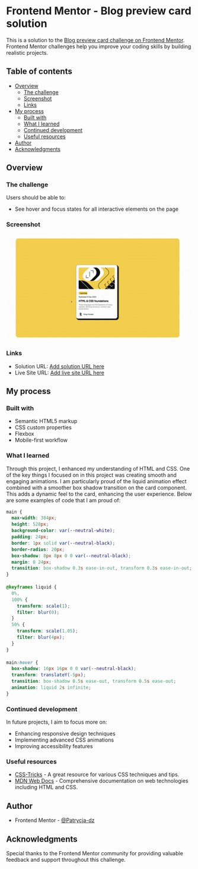 # Frontend Mentor - Blog preview card solution

This is a solution to the [Blog preview card challenge on Frontend Mentor](https://www.frontendmentor.io/challenges/blog-preview-card-ckPaj01IcS). Frontend Mentor challenges help you improve your coding skills by building realistic projects.

## Table of contents

- [Overview](#overview)
  - [The challenge](#the-challenge)
  - [Screenshot](#screenshot)
  - [Links](#links)
- [My process](#my-process)
  - [Built with](#built-with)
  - [What I learned](#what-i-learned)
  - [Continued development](#continued-development)
  - [Useful resources](#useful-resources)
- [Author](#author)
- [Acknowledgments](#acknowledgments)

## Overview

### The challenge

Users should be able to:

- See hover and focus states for all interactive elements on the page

### Screenshot

![Blog preview card screenshot](./screenshot.gif)

### Links

- Solution URL: [Add solution URL here](https://github.com/Patrycja-dz/Blog-preview-card)
- Live Site URL: [Add live site URL here](https://patrycja-dz.github.io/Blog-preview-card/)

## My process

### Built with

- Semantic HTML5 markup
- CSS custom properties
- Flexbox
- Mobile-first workflow

### What I learned

Through this project, I enhanced my understanding of HTML and CSS. One of the key things I focused on in this project was creating smooth and engaging animations. I am particularly proud of the liquid animation effect combined with a smoother box shadow transition on the card component. This adds a dynamic feel to the card, enhancing the user experience. Below are some examples of code that I am proud of:

```css
main {
  max-width: 384px;
  height: 528px;
  background-color: var(--neutral-white);
  padding: 24px;
  border: 1px solid var(--neutral-black);
  border-radius: 20px;
  box-shadow: 8px 8px 0 0 var(--neutral-black);
  margin: 0 24px;
  transition: box-shadow 0.3s ease-in-out, transform 0.3s ease-in-out;
}

@keyframes liquid {
  0%,
  100% {
    transform: scale(1);
    filter: blur(0);
  }
  50% {
    transform: scale(1.05);
    filter: blur(4px);
  }
}

main:hover {
  box-shadow: 16px 16px 0 0 var(--neutral-black);
  transform: translateY(-5px);
  transition: box-shadow 0.5s ease-out, transform 0.5s ease-out;
  animation: liquid 2s infinite;
}
```

### Continued development

In future projects, I aim to focus more on:

- Enhancing responsive design techniques
- Implementing advanced CSS animations
- Improving accessibility features

### Useful resources

- [CSS-Tricks](https://css-tricks.com) - A great resource for various CSS techniques and tips.
- [MDN Web Docs](https://developer.mozilla.org) - Comprehensive documentation on web technologies including HTML and CSS.

## Author

- Frontend Mentor - [@Patrycja-dz](https://www.frontendmentor.io/profile/Patrycja-dz)

## Acknowledgments

Special thanks to the Frontend Mentor community for providing valuable feedback and support throughout this challenge.
